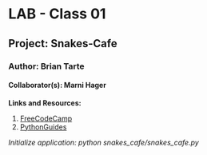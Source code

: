 # LAB - Class 01
## Project: Snakes-Cafe
### Author: Brian Tarte
#### Collaborator(s): Marni Hager

**Links and Resources:**

1. [FreeCodeCamp](https://www.freecodecamp.org/news/if-name-main-python-example/#:~:text=We%20can%20use%20an%20if,name%20if%20it%20is%20imported.)
2. [PythonGuides](https://pythonguides.com/python-dictionary-increment-value/)


*Initialize application: python snakes_cafe/snakes_cafe.py* 

